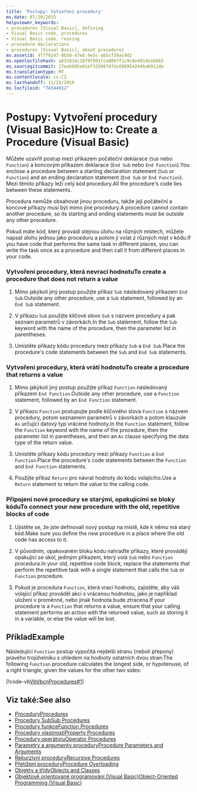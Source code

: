 ```yaml
---
title: 'Postupy: Vytvoření procedury'
ms.date: 07/20/2015
helpviewer_keywords:
- procedures [Visual Basic], defining
- Visual Basic code, procedures
- Visual Basic code, reusing
- procedure declarations
- procedures [Visual Basic], about procedures
ms.assetid: 4f779247-0b50-47e8-9e5c-ab5cf39ac0d2
ms.openlocfilehash: a831814c18f97991fca8067f1c9c8e491da1b665
ms.sourcegitcommit: 17ee6605e01ef32506f8fdc686954244ba6911de
ms.translationtype: MT
ms.contentlocale: cs-CZ
ms.lasthandoff: 11/22/2019
ms.locfileid: "74344912"
---
```

# <a name="how-to-create-a-procedure-visual-basic"></a><span data-ttu-id="7ecca-102">Postupy: Vytvoření procedury (Visual Basic)</span><span class="sxs-lookup"><span data-stu-id="7ecca-102">How to: Create a Procedure (Visual Basic)</span></span>

<span data-ttu-id="7ecca-103">Můžete uzavřít postup mezi příkazem počáteční deklarace (`Sub` nebo `Function`) a koncovým příkazem deklarace (`End Sub` nebo `End Function`).</span><span class="sxs-lookup"><span data-stu-id="7ecca-103">You enclose a procedure between a starting declaration statement (`Sub` or `Function`) and an ending declaration statement (`End Sub` or `End Function`).</span></span> <span data-ttu-id="7ecca-104">Mezi těmito příkazy leží celý kód procedury.</span><span class="sxs-lookup"><span data-stu-id="7ecca-104">All the procedure's code lies between these statements.</span></span>

 <span data-ttu-id="7ecca-105">Procedura nemůže obsahovat jinou proceduru, takže její počáteční a koncové příkazy musí být mimo jiné procedury.</span><span class="sxs-lookup"><span data-stu-id="7ecca-105">A procedure cannot contain another procedure, so its starting and ending statements must be outside any other procedure.</span></span>

 <span data-ttu-id="7ecca-106">Pokud máte kód, který provádí stejnou úlohu na různých místech, můžete napsat úlohu jednou jako proceduru a potom ji volat z různých míst v kódu.</span><span class="sxs-lookup"><span data-stu-id="7ecca-106">If you have code that performs the same task in different places, you can write the task once as a procedure and then call it from different places in your code.</span></span>

### <a name="to-create-a-procedure-that-does-not-return-a-value"></a><span data-ttu-id="7ecca-107">Vytvoření procedury, která nevrací hodnotu</span><span class="sxs-lookup"><span data-stu-id="7ecca-107">To create a procedure that does not return a value</span></span>

1. <span data-ttu-id="7ecca-108">Mimo jakýkoli jiný postup použijte příkaz `Sub` následovaný příkazem `End Sub`.</span><span class="sxs-lookup"><span data-stu-id="7ecca-108">Outside any other procedure, use a `Sub` statement, followed by an `End Sub` statement.</span></span>

2. <span data-ttu-id="7ecca-109">V příkazu `Sub` použijte klíčové slovo `Sub` s názvem procedury a pak seznam parametrů v závorkách.</span><span class="sxs-lookup"><span data-stu-id="7ecca-109">In the `Sub` statement, follow the `Sub` keyword with the name of the procedure, then the parameter list in parentheses.</span></span>

3. <span data-ttu-id="7ecca-110">Umístěte příkazy kódu procedury mezi příkazy `Sub` a `End Sub`.</span><span class="sxs-lookup"><span data-stu-id="7ecca-110">Place the procedure's code statements between the `Sub` and `End Sub` statements.</span></span>

### <a name="to-create-a-procedure-that-returns-a-value"></a><span data-ttu-id="7ecca-111">Vytvoření procedury, která vrátí hodnotu</span><span class="sxs-lookup"><span data-stu-id="7ecca-111">To create a procedure that returns a value</span></span>

1. <span data-ttu-id="7ecca-112">Mimo jakýkoli jiný postup použijte příkaz `Function` následovaný příkazem `End Function`.</span><span class="sxs-lookup"><span data-stu-id="7ecca-112">Outside any other procedure, use a `Function` statement, followed by an `End Function` statement.</span></span>

2. <span data-ttu-id="7ecca-113">V příkazu `Function` postupujte podle klíčového slova `Function` s názvem procedury, potom seznamem parametrů v závorkách a potom klauzule `As` určující datový typ vrácené hodnoty.</span><span class="sxs-lookup"><span data-stu-id="7ecca-113">In the `Function` statement, follow the `Function` keyword with the name of the procedure, then the parameter list in parentheses, and then an `As` clause specifying the data type of the return value.</span></span>

3. <span data-ttu-id="7ecca-114">Umístěte příkazy kódu procedury mezi příkazy `Function` a `End Function`.</span><span class="sxs-lookup"><span data-stu-id="7ecca-114">Place the procedure's code statements between the `Function` and `End Function` statements.</span></span>

4. <span data-ttu-id="7ecca-115">Použijte příkaz `Return` pro návrat hodnoty do kódu volajícího.</span><span class="sxs-lookup"><span data-stu-id="7ecca-115">Use a `Return` statement to return the value to the calling code.</span></span>

### <a name="to-connect-your-new-procedure-with-the-old-repetitive-blocks-of-code"></a><span data-ttu-id="7ecca-116">Připojení nové procedury se starými, opakujícími se bloky kódu</span><span class="sxs-lookup"><span data-stu-id="7ecca-116">To connect your new procedure with the old, repetitive blocks of code</span></span>

1. <span data-ttu-id="7ecca-117">Ujistěte se, že jste definovali nový postup na místě, kde k němu má starý kód.</span><span class="sxs-lookup"><span data-stu-id="7ecca-117">Make sure you define the new procedure in a place where the old code has access to it.</span></span>

2. <span data-ttu-id="7ecca-118">V původním, opakovaném bloku kódu nahraďte příkazy, které provádějí opakující se úkol, jediným příkazem, který volá `Sub` nebo `Function` procedura.</span><span class="sxs-lookup"><span data-stu-id="7ecca-118">In your old, repetitive code block, replace the statements that perform the repetitive task with a single statement that calls the `Sub` or `Function` procedure.</span></span>

3. <span data-ttu-id="7ecca-119">Pokud je procedura `Function`, která vrací hodnotu, zajistěte, aby váš volající příkaz prováděl akci s vrácenou hodnotou, jako je například uložení v proměnné, nebo jinak hodnota bude ztracena.</span><span class="sxs-lookup"><span data-stu-id="7ecca-119">If your procedure is a `Function` that returns a value, ensure that your calling statement performs an action with the returned value, such as storing it in a variable, or else the value will be lost.</span></span>

## <a name="example"></a><span data-ttu-id="7ecca-120">Příklad</span><span class="sxs-lookup"><span data-stu-id="7ecca-120">Example</span></span>

 <span data-ttu-id="7ecca-121">Následující `Function` postup vypočítá nejdelší stranu (neboli přepony) pravého trojúhelníku s ohledem na hodnoty ostatních dvou stran:</span><span class="sxs-lookup"><span data-stu-id="7ecca-121">The following `Function` procedure calculates the longest side, or hypotenuse, of a right triangle, given the values for the other two sides:</span></span>

 [!code-vb[VbVbcnProcedures#1](~/samples/snippets/visualbasic/VS_Snippets_VBCSharp/VbVbcnProcedures/VB/Class1.vb#1)]

## <a name="see-also"></a><span data-ttu-id="7ecca-122">Viz také:</span><span class="sxs-lookup"><span data-stu-id="7ecca-122">See also</span></span>

- [<span data-ttu-id="7ecca-123">Procedury</span><span class="sxs-lookup"><span data-stu-id="7ecca-123">Procedures</span></span>](index.md)
- [<span data-ttu-id="7ecca-124">Procedury Sub</span><span class="sxs-lookup"><span data-stu-id="7ecca-124">Sub Procedures</span></span>](sub-procedures.md)
- [<span data-ttu-id="7ecca-125">Procedury funkce</span><span class="sxs-lookup"><span data-stu-id="7ecca-125">Function Procedures</span></span>](function-procedures.md)
- [<span data-ttu-id="7ecca-126">Procedury vlastnosti</span><span class="sxs-lookup"><span data-stu-id="7ecca-126">Property Procedures</span></span>](property-procedures.md)
- [<span data-ttu-id="7ecca-127">Procedury operátoru</span><span class="sxs-lookup"><span data-stu-id="7ecca-127">Operator Procedures</span></span>](operator-procedures.md)
- [<span data-ttu-id="7ecca-128">Parametry a argumenty procedury</span><span class="sxs-lookup"><span data-stu-id="7ecca-128">Procedure Parameters and Arguments</span></span>](procedure-parameters-and-arguments.md)
- [<span data-ttu-id="7ecca-129">Rekurzivní procedury</span><span class="sxs-lookup"><span data-stu-id="7ecca-129">Recursive Procedures</span></span>](recursive-procedures.md)
- [<span data-ttu-id="7ecca-130">Přetížení procedury</span><span class="sxs-lookup"><span data-stu-id="7ecca-130">Procedure Overloading</span></span>](procedure-overloading.md)
- [<span data-ttu-id="7ecca-131">Objekty a třídy</span><span class="sxs-lookup"><span data-stu-id="7ecca-131">Objects and Classes</span></span>](../objects-and-classes/index.md)
- [<span data-ttu-id="7ecca-132">Objektově orientované programování (Visual Basic)</span><span class="sxs-lookup"><span data-stu-id="7ecca-132">Object-Oriented Programming (Visual Basic)</span></span>](../../concepts/object-oriented-programming.md)
